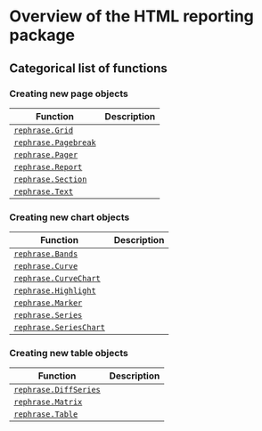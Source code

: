 
# Overview of the HTML reporting package
 
## Categorical list of functions

### Creating new page objects

| Function | Description |
|---|---|
[`rephrase.Grid`](Grid.md)                           |
[`rephrase.Pagebreak`](Pagebreak.md)                 |
[`rephrase.Pager`](Pager.md)                         |
[`rephrase.Report`](Report.md)                       |
[`rephrase.Section`](Section.md)                     |
[`rephrase.Text`](Text.md)                           |

### Creating new chart objects

| Function | Description |
|---|---|
[`rephrase.Bands`](Bands.md)                         |
[`rephrase.Curve`](Curve.md)                         |
[`rephrase.CurveChart`](CurveChart.md)               |
[`rephrase.Highlight`](Highlight.md)                 |
[`rephrase.Marker`](Marker.md)                       |
[`rephrase.Series`](Series.md)                       |
[`rephrase.SeriesChart`](SeriesChart.md)             |

### Creating new table objects

| Function | Description |
|---|---|
[`rephrase.DiffSeries`](DiffSeries.md)               |
[`rephrase.Matrix`](Matrix.md)                       |
[`rephrase.Table`](Table.md)                         |

